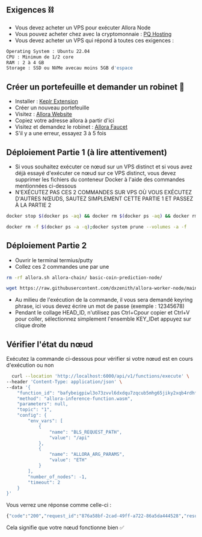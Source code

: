 
## Exigences ⛓️


- Vous devez acheter un VPS pour exécuter Allora Node
- Vous pouvez acheter chez avec la cryptomonnaie : [PQ Hosting](https://pq.hosting/en/vps)
- Vous devez acheter un VPS qui répond à toutes ces exigences : 
```bash
Operating System : Ubuntu 22.04
CPU : Minimum de 1/2 core
RAM : 2 à 4 GB
Storage : SSD ou NVMe avecau moins 5GB d'espace
```
## Créer un portefeuille et demander un robinet 🚰

- Installer : [Keplr Extension](https://chrome.google.com/webstore/detail/dmkamcknogkgcdfhhbddcghachkejeap)
- Créer un nouveau portefeuille
- Visitez : [Allora Website](https://app.allora.network/points/overview)
- Copiez votre adresse allora à partir d'ici
- Visitez et demandez le robinet : [Allora Faucet](https://faucet.edgenet.allora.network/)
- S'il y a une erreur, essayez 3 à 5 fois 


## Déploiement Partie 1 (à lire attentivement)

- Si vous souhaitez exécuter ce nœud sur un VPS distinct et si vous avez déjà essayé d'exécuter ce nœud sur ce VPS distinct, vous devez supprimer les fichiers du conteneur Docker à l'aide des commandes mentionnées ci-dessous
- N'EXÉCUTEZ PAS CES 2 COMMANDES SUR VPS OÙ VOUS EXÉCUTEZ D'AUTRES NŒUDS, SAUTEZ SIMPLEMENT CETTE PARTIE 1 ET PASSEZ À LA PARTIE 2

```bash
docker stop $(docker ps -aq) && docker rm $(docker ps -aq) && docker rmi -f $(docker images -aq)
```

```bash
docker rm -f $(docker ps -a -q);docker system prune --volumes -a -f
```

## Déploiement Partie 2

- Ouvrir le terminal termius/putty
- Collez ces 2 commandes une par une
```bash
rm -rf allora.sh allora-chain/ basic-coin-prediction-node/
```
```bash
wget https://raw.githubusercontent.com/dxzenith/allora-worker-node/main/allora.sh && chmod +x allora.sh && ./allora.sh
```
- Au milieu de l'exécution de la commande, il vous sera demandé keyring phrase, ici vous devez écrire un mot de passe (exemple : 12345678)
- Pendant le collage HEAD_ID, n'utilisez pas Ctrl+Cpour copier et Ctrl+V pour coller, sélectionnez simplement l'ensemble KEY_IDet appuyez sur clique droite


## Vérifier l'état du nœud 

Exécutez la commande ci-dessous pour vérifier si votre nœud est en cours d'exécution ou non

```bash
  curl --location 'http://localhost:6000/api/v1/functions/execute' \
--header 'Content-Type: application/json' \
--data '{
    "function_id": "bafybeigpiwl3o73zvvl6dxdqu7zqcub5mhg65jiky2xqb4rdhfmikswzqm",
    "method": "allora-inference-function.wasm",
    "parameters": null,
    "topic": "1",
    "config": {
        "env_vars": [
            {
                "name": "BLS_REQUEST_PATH",
                "value": "/api"
            },
            {
                "name": "ALLORA_ARG_PARAMS",
                "value": "ETH"
            }
        ],
        "number_of_nodes": -1,
        "timeout": 2
    }
}'
```

Vous verrez une réponse comme celle-ci :

```bash
{"code":"200","request_id":"876a58bf-2cad-49ff-a722-86a5da444528","results":[{"result":{"stdout":"{\"infererValue\": \"2908.09263675852\"}\n\n","stderr":"","exit_code":0},"peers":["12D3KooWM99J9Qc9QhsBXiezdJKr9Y6MJN3LDL8XfcBDbCn1qtAp"],"frequency":100}],"cluster":{"peers":["12D3KooWM99J9Qc9QhsBXiezdJKr9Y6MJN3LDL8XfcBDbCn1qtAp"]}}
```
Cela signifie que votre nœud fonctionne bien ✅
